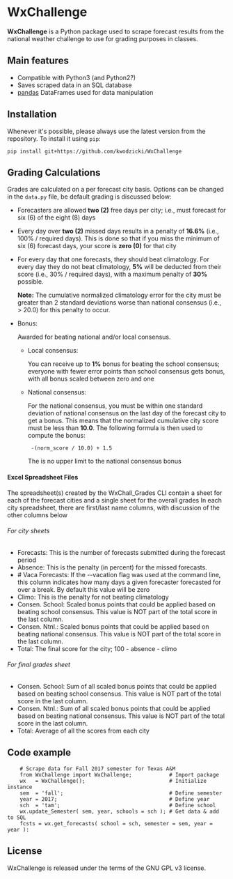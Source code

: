 # WxChallenge

**WxChallenge** is a Python package used to scrape forecast results from
the national weather challenge to use for grading purposes in classes.

## Main features

* Compatible with Python3 (and Python2?)
* Saves scraped data in an SQL database
* [pandas][pandas] DataFrames used for data manipulation

## Installation

Whenever it's possible, please always use the latest version from the repository.
To install it using `pip`:

    pip install git+https://github.com/kwodzicki/WxChallenge

## Grading Calculations

Grades are calculated on a per forecast city basis. Options can be changed
in the `data.py` file, be default grading is discussed below:

  - Forecasters are allowed **two (2)** free days per city; i.e., must forecast 
     for six (6) of the eight (8) days
  - Every day over **two (2)** missed days results in a penalty of **16.6%** (i.e.,
      100% / required days). This is done so that if you miss the minimum of 
      six (6) forecast days, your score is **zero (0)** for that city
  - For every day that one forecasts, they should beat climatology. For every day
     they do not beat climatology, **5%** will be deducted from their score 
     (i.e., 30% / required days), with a maximum penalty of **30%** possible.

     __Note:__ The cumulative normalized climatology error for the city must be greater
     than 2 standard deviations worse than national consensus (i.e., > 20.0)
     for this penalty to occur.
     
  - Bonus:
  
    Awarded for beating national and/or local consensus.
     - Local consensus: 
     
     	You can receive up to **1%** bonus for beating 
     	the school consensus; everyone with fewer error points than school 
     	consensus gets bonus, with all bonus scaled between zero and one
     
     - National consensus: 
     
     	For the national consensus, you must be within one standard deviation of
     	national consensus on the last day of the forecast city to get a bonus.
     	This means that the normalized cumulative city score must be less than 
     	**10.0**. The following formula is then used to compute the bonus:
     
     		-(norm_score / 10.0) + 1.5
     		
     	The is no upper limit to the national consensus bonus

#### Excel Spreadsheet Files
  
  The spreadsheet(s) created by the WxChall_Grades CLI contain a sheet for each of the forecast cities and a single sheet for the overall grades
  In each city spreadsheet, there are first/last name columns, with discussion of the other columns below
  
  ###### For city sheets
  - Forecasts: This is the number of forecasts submitted during the forecast period
  - Absence: This is the penalty (in percent) for the missed forecasts.
  - \# Vaca Forecasts: If the --vacation flag was used at the command line, this column indicates how many days a given forecaster forecasted for over a break.
  By default this value will be zero
  - Climo: This is the penalty for not beating climatology
  - Consen. School: Scaled bonus points that could be applied based on beating school consensus.
  This value is NOT part of the total score in the last column.
  - Consen. Ntnl.: Scaled bonus points that could be applied based on beating national consensus.
  This value is NOT part of the total score in the last column.
  - Total: The final score for the city; 100 - absence - climo

  ###### For final grades sheet
  - Consen. School: Sum of all scaled bonus points that could be applied based on beating school consensus.
  This value is NOT part of the total score in the last column.
  - Consen. Ntnl.: Sum of all scaled bonus points that could be applied based on beating national consensus.
  This value is NOT part of the total score in the last column.
  - Total: Average of all the scores from each city
  
    

## Code example
    
		# Scrape data for Fall 2017 semester for Texas A&M
		from WxChallenge import WxChallenge;            # Import package
		wx   = WxChallenge();                           # Initialize instance
		sem  = 'fall';                                  # Define semester
		year = 2017;                                    # Define year
		sch  = 'tam';                                   # Define school
		wx.update_Semester( sem, year, schools = sch ); # Get data & add to SQL
		fcsts = wx.get_forecasts( school = sch, semester = sem, year = year ):

## License

WxChallenge is released under the terms of the GNU GPL v3 license.

[pandas]: [https://pandas.pydata.org/]